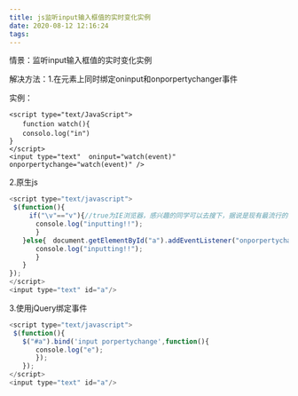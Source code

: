 ```yaml
---
title: js监听input输入框值的实时变化实例
date: 2020-08-12 12:16:24
tags:
---
```


情景：监听input输入框值的实时变化实例

解决方法：1.在元素上同时绑定oninput和onporpertychanger事件

<!-- more -->

实例：

    <script type="text/JavaScript">
    　　function watch(){
    　　consolo.log("in")
    } 
    </script>
	<input type="text"  oninput="watch(event)" onporpertychange="watch(event)" />



2.原生js
```javascript
<script type="text/javascript">
 $(function(){
　　　if("\v"=="v"){//true为IE浏览器，感兴趣的同学可以去搜下，据说是现有最流行的判断浏览器的方法　document.getElementById("a").attachEvent("onporpertychange",function(e){
　　　　console.log("inputting!!");
　　　　}
　　}else{　document.getElementById("a").addEventListener("onporpertychange",function(e){
　　　　console.log("inputting!!");
　　　　}
　　}
});
</script>
<input type="text" id="a"/>
```
3.使用jQuery绑定事件
```javascript
<script type="text/javascript">
 $(function(){
　　$("#a").bind('input porpertychange',function(){
　　　　console.log("e");
　　　　});
　　});
</script>
<input type="text" id="a"/>
```